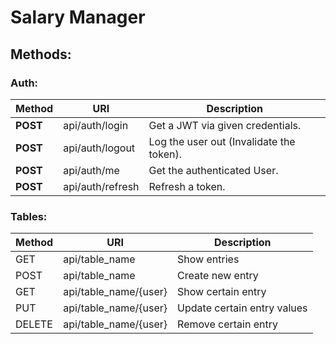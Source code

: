 # Salary Manager
## Methods:
### Auth:
| Method | URI | Description |
|----------------|---------|----------------|
| **POST** | api/auth/login | Get a JWT via given credentials. |
| **POST** | api/auth/logout | Log the user out (Invalidate the token). |
| **POST** | api/auth/me | Get the authenticated User. |
| **POST** | api/auth/refresh | Refresh a token. |
### Tables:
| Method | URI | Description |
|----------------|---------|----------------|
| GET | api/table_name | Show entries |
| POST | api/table_name | Create new entry |
| GET | api/table_name/{user} | Show certain entry |
| PUT | api/table_name/{user} | Update certain entry values |
| DELETE | api/table_name/{user} | Remove certain entry |
